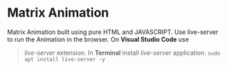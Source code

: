 # Matrix Animation

Matrix Animation built using pure HTML and JAVASCRIPT. Use live-server to run the Animation in the browser. 
On **Visual Studio Code** use
>*live-server* extension.
In **Terminal** install
>*live-server* application. `sudo apt install live-server -y`
